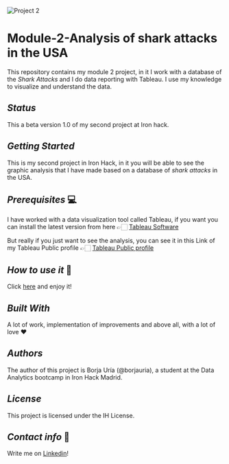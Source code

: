 ![Project 2](https://user-images.githubusercontent.com/45542785/75249314-5cd06300-57d6-11ea-814b-f731cd053105.png)

# Module-2-Analysis of shark attacks in the USA
This repository contains my module 2 project, in it I work with a database of the _Shark Attacks_ and I do data reporting with Tableau. I use my knowledge to visualize and understand the data.

## _Status_
This a beta version 1.0 of my second project at Iron hack.

## _Getting Started_

This is my second project in Iron Hack, in it you will be able to see the graphic analysis that I have made based on a database of _shark attacks_ in the USA. 

## _Prerequisites_ 💻

I have worked with a data visualization tool called Tableau, 
if you want you can install the latest version from here 👉🏻 [Tableau Software](https://www.tableau.com/)

But really if you just want to see the analysis, you can see it in this Link of my Tableau Public profile 👉🏻 [Tableau Public profile](https://public.tableau.com/profile/borja4146#!/vizhome/AttacksofSharks/Story1/)

## _How to use it_ 🔧

Click [here](https://public.tableau.com/profile/borja4146#!/vizhome/AttacksofSharks/Story1/) and enjoy it! 

## _Built With_ 

A lot of work, implementation of improvements and above all, with a lot of love ❤️
   
## _Authors_

The author of this project is Borja Uría (@borjauria), a student at the Data Analytics bootcamp in Iron Hack Madrid.

## _License_

This project is licensed under the IH License.

## _Contact info_ 💌
Write me on [Linkedin](https://www.linkedin.com/in/borjauria/)!
